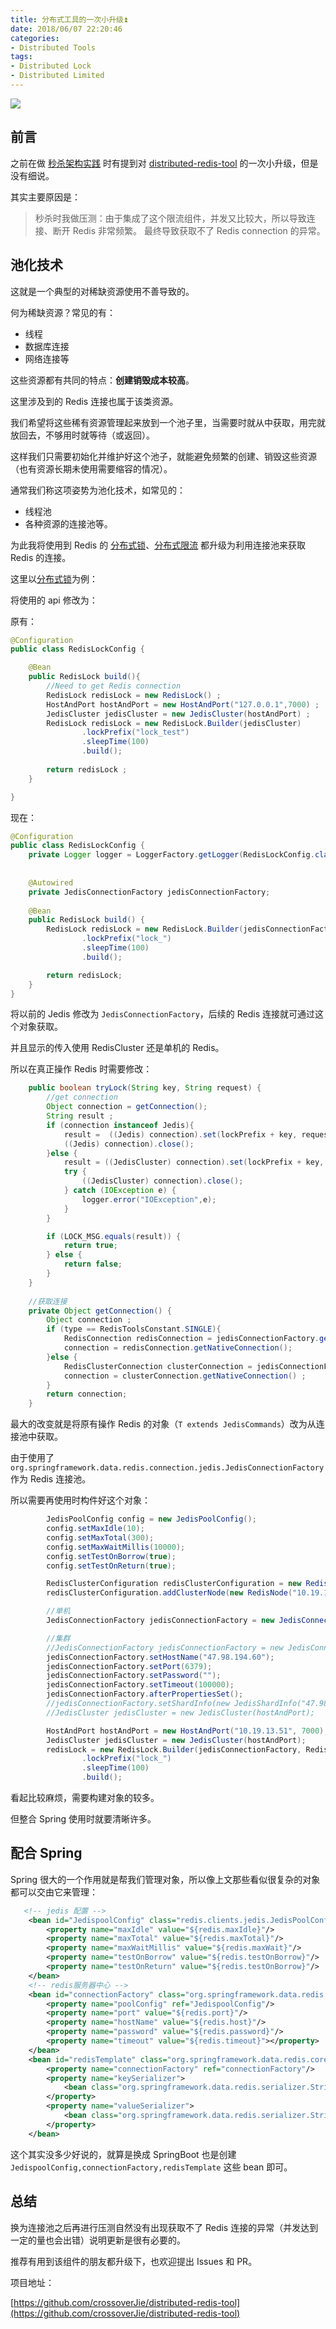 ```yaml
---
title: 分布式工具的一次小升级⏫
date: 2018/06/07 22:20:46 
categories: 
- Distributed Tools
tags: 
- Distributed Lock
- Distributed Limited
---
```


![](https://ws4.sinaimg.cn/large/006tNc79ly1fs2s4f0jf4j31g80ytn6i.jpg)

## 前言

之前在做 [秒杀架构实践](https://crossoverjie.top/2018/05/07/ssm/SSM18-seconds-kill/#distributed-redis-tool-%E2%AC%86%EF%B8%8Fv1-0-3) 时有提到对 [distributed-redis-tool](https://github.com/crossoverJie/distributed-redis-tool) 的一次小升级，但是没有细说。

其实主要原因是：

> 秒杀时我做压测：由于集成了这个限流组件，并发又比较大，所以导致连接、断开 Redis 非常频繁。
> 最终导致获取不了 Redis connection 的异常。

## 池化技术

这就是一个典型的对稀缺资源使用不善导致的。

何为稀缺资源？常见的有：

- 线程
- 数据库连接
- 网络连接等

这些资源都有共同的特点：**创建销毁成本较高**。

<!--more-->

这里涉及到的 Redis 连接也属于该类资源。

我们希望将这些稀有资源管理起来放到一个池子里，当需要时就从中获取，用完就放回去，不够用时就等待（或返回）。

这样我们只需要初始化并维护好这个池子，就能避免频繁的创建、销毁这些资源（也有资源长期未使用需要缩容的情况）。

通常我们称这项姿势为池化技术，如常见的：

- 线程池
- 各种资源的连接池等。

为此我将使用到 Redis 的 [分布式锁](https://crossoverjie.top/%2F2018%2F03%2F29%2Fdistributed-lock%2Fdistributed-lock-redis%2F)、[分布式限流](https://crossoverjie.top/2018/04/28/sbc/sbc7-Distributed-Limit/) 都升级为利用连接池来获取 Redis 的连接。

这里以[分布式锁](https://github.com/crossoverJie/distributed-redis-tool#distributed-lock)为例：

将使用的 api 修改为：

原有：

```java
@Configuration
public class RedisLockConfig {

    @Bean
    public RedisLock build(){
        //Need to get Redis connection 
        RedisLock redisLock = new RedisLock() ;
        HostAndPort hostAndPort = new HostAndPort("127.0.0.1",7000) ;
        JedisCluster jedisCluster = new JedisCluster(hostAndPort) ;
        RedisLock redisLock = new RedisLock.Builder(jedisCluster)
                .lockPrefix("lock_test")
                .sleepTime(100)
                .build();
                
        return redisLock ;
    }

}
```

现在：
```java
@Configuration
public class RedisLockConfig {
    private Logger logger = LoggerFactory.getLogger(RedisLockConfig.class);
    
    
    @Autowired
    private JedisConnectionFactory jedisConnectionFactory;
    
    @Bean
    public RedisLock build() {
        RedisLock redisLock = new RedisLock.Builder(jedisConnectionFactory,RedisToolsConstant.SINGLE)
                .lockPrefix("lock_")
                .sleepTime(100)
                .build();

        return redisLock;
    }
}
```

将以前的 Jedis 修改为 `JedisConnectionFactory`，后续的 Redis 连接就可通过这个对象获取。

并且显示的传入使用 RedisCluster 还是单机的 Redis。

所以在真正操作 Redis 时需要修改：

```java
    public boolean tryLock(String key, String request) {
        //get connection
        Object connection = getConnection();
        String result ;
        if (connection instanceof Jedis){
            result =  ((Jedis) connection).set(lockPrefix + key, request, SET_IF_NOT_EXIST, SET_WITH_EXPIRE_TIME, 10 * TIME);
            ((Jedis) connection).close();
        }else {
            result = ((JedisCluster) connection).set(lockPrefix + key, request, SET_IF_NOT_EXIST, SET_WITH_EXPIRE_TIME, 10 * TIME);
            try {
                ((JedisCluster) connection).close();
            } catch (IOException e) {
                logger.error("IOException",e);
            }
        }

        if (LOCK_MSG.equals(result)) {
            return true;
        } else {
            return false;
        }
    }
    
    //获取连接
    private Object getConnection() {
        Object connection ;
        if (type == RedisToolsConstant.SINGLE){
            RedisConnection redisConnection = jedisConnectionFactory.getConnection();
            connection = redisConnection.getNativeConnection();
        }else {
            RedisClusterConnection clusterConnection = jedisConnectionFactory.getClusterConnection();
            connection = clusterConnection.getNativeConnection() ;
        }
        return connection;
    }    
```

最大的改变就是将原有操作 Redis 的对象（`T extends JedisCommands`）改为从连接池中获取。

由于使用了 `org.springframework.data.redis.connection.jedis.JedisConnectionFactory` 作为 Redis 连接池。

所以需要再使用时构件好这个对象：

```java
        JedisPoolConfig config = new JedisPoolConfig();
        config.setMaxIdle(10);
        config.setMaxTotal(300);
        config.setMaxWaitMillis(10000);
        config.setTestOnBorrow(true);
        config.setTestOnReturn(true);

        RedisClusterConfiguration redisClusterConfiguration = new RedisClusterConfiguration();
        redisClusterConfiguration.addClusterNode(new RedisNode("10.19.13.51", 7000));

        //单机
        JedisConnectionFactory jedisConnectionFactory = new JedisConnectionFactory(config);

        //集群
        //JedisConnectionFactory jedisConnectionFactory = new JedisConnectionFactory(redisClusterConfiguration) ;
        jedisConnectionFactory.setHostName("47.98.194.60");
        jedisConnectionFactory.setPort(6379);
        jedisConnectionFactory.setPassword("");
        jedisConnectionFactory.setTimeout(100000);
        jedisConnectionFactory.afterPropertiesSet();
        //jedisConnectionFactory.setShardInfo(new JedisShardInfo("47.98.194.60", 6379));
        //JedisCluster jedisCluster = new JedisCluster(hostAndPort);

        HostAndPort hostAndPort = new HostAndPort("10.19.13.51", 7000);
        JedisCluster jedisCluster = new JedisCluster(hostAndPort);
        redisLock = new RedisLock.Builder(jedisConnectionFactory, RedisToolsConstant.SINGLE)
                .lockPrefix("lock_")
                .sleepTime(100)
                .build();

```

看起比较麻烦，需要构建对象的较多。

但整合 Spring 使用时就要清晰许多。


## 配合 Spring

Spring 很大的一个作用就是帮我们管理对象，所以像上文那些看似很复杂的对象都可以交由它来管理：

```xml
   <!-- jedis 配置 -->
    <bean id="JedispoolConfig" class="redis.clients.jedis.JedisPoolConfig">
        <property name="maxIdle" value="${redis.maxIdle}"/>
        <property name="maxTotal" value="${redis.maxTotal}"/>
        <property name="maxWaitMillis" value="${redis.maxWait}"/>
        <property name="testOnBorrow" value="${redis.testOnBorrow}"/>
        <property name="testOnReturn" value="${redis.testOnBorrow}"/>
    </bean>
    <!-- redis服务器中心 -->
    <bean id="connectionFactory" class="org.springframework.data.redis.connection.jedis.JedisConnectionFactory">
        <property name="poolConfig" ref="JedispoolConfig"/>
        <property name="port" value="${redis.port}"/>
        <property name="hostName" value="${redis.host}"/>
        <property name="password" value="${redis.password}"/>
        <property name="timeout" value="${redis.timeout}"></property>
    </bean>
    <bean id="redisTemplate" class="org.springframework.data.redis.core.RedisTemplate">
        <property name="connectionFactory" ref="connectionFactory"/>
        <property name="keySerializer">
            <bean class="org.springframework.data.redis.serializer.StringRedisSerializer"/>
        </property>
        <property name="valueSerializer">
            <bean class="org.springframework.data.redis.serializer.StringRedisSerializer"/>
        </property>
    </bean>
```

这个其实没多少好说的，就算是换成 SpringBoot 也是创建 `JedispoolConfig,connectionFactory,redisTemplate` 这些 bean 即可。

## 总结

换为连接池之后再进行压测自然没有出现获取不了 Redis 连接的异常（并发达到一定的量也会出错）说明更新是很有必要的。

推荐有用到该组件的朋友都升级下，也欢迎提出 Issues 和 PR。

项目地址：

[https://github.com/crossoverJie/distributed-redis-tool](https://github.com/crossoverJie/distributed-redis-tool)